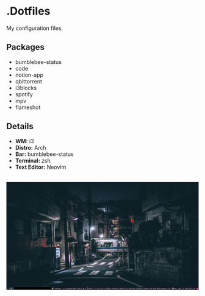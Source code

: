# .Dotfiles
My configuration files.

## Packages
<ul>
<li>bumblebee-status</li>
<li>code</li>
<li>notion-app</li>
<li>qbittorrent</li>
<li>i3blocks</li>
<li>spotify</li>
<li>mpv</li>
<li>flameshot</li>
</ul>

## Details
<ul>
<li><b>WM:</b> i3</li>
<li><b>Distro:</b> Arch</li>
<li><b>Bar:</b> bumblebee-status </li>
<li><b>Terminal:</b> zsh </li>
<li><b>Text Editor:</b> Neovim </li>
</ul>

<br>
<img title="Workspace" alt="workspace" src="workspace.png">

